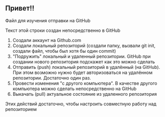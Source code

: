 ## Привет!!
Файл для изучения отправки на GitHub

Текст этой строки создан непосредственно в GitHub

1. Создали аккаунт на Github.com
2. Создали локальный репозиторий (создали папку, вызвали git init, создали файл, чтобы был хотя бы один commit)
3. "Подружить" локальный и удаленный репозитории. GitHub при создании нового репозитория подскажет как это можно сделать
4. Отправить (push) локальный репозиторий в удалённый (на GitHub). При этом возможно нужно будет авторизоваться на удалённом репозитории. Достаточно один раз.
5. Провести изменения "с другого компьютера". В качестве другого компьютера можно сделать непосредственно на GitHub
6. Выкачать (pull) актуальное состояние из удаленного репозитория

Этих действий достаточно, чтобы настроить совместную работу над репозиторием